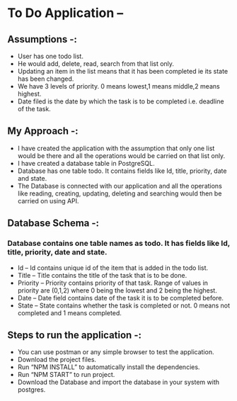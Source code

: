 # To Do Application –   
## Assumptions -:  
*	User has one todo list.   
*	He would add, delete, read, search from that list only. 
*	Updating an item in the list means that it has been completed ie its state has been changed.  
*	We have 3 levels of priority. 0 means lowest,1 means middle,2 means highest.  
*	Date filed is the date by which the task is to be completed i.e. deadline of the task.  

## My Approach -:  
*	I have created the application with the assumption that only one list would be there and all the operations would be carried on that list only.  
*	I have created a database table in PostgreSQL.  
*	Database has one table todo. It contains fields like Id, title, priority, date and state.  
*	The Database is connected with our application and all the operations like reading, creating, updating, deleting and searching would then be carried on using API.  

## Database Schema -:  
### Database contains one table names as todo. It has fields like Id, title, priority, date and state.  
*	Id – Id contains unique id of the item that is added in the todo list.  
*	Title – Title contains the title of the task that is to be done.  
*	Priority – Priority contains priority of that task. Range of values in priority are (0,1,2) where 0 being the lowest and 2 being the highest.  
*	Date – Date field contains date of the task it is to be completed before.   
*	State – State contains whether the task is completed or not. 0 means not completed and 1 means completed.  

## Steps to run the application -:  
*	You can use postman or any simple browser to test the application.  
*	Download the project files.  
*	Run “NPM INSTALL” to automatically install the dependencies.  
*	Run “NPM START” to run project.
*	Download the Database and import the database in your system with postgres.  
